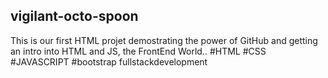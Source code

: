 ## vigilant-octo-spoon
This is our first HTML projet demostrating the power of GitHub and getting an intro into HTML and JS, the FrontEnd World..
#HTML
#CSS
#JAVASCRIPT
#bootstrap
fullstackdevelopment
